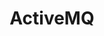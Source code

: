 ---
blog: http://activemq.apache.org/news.html
github: apache/activemq
guide: https://github.com/apache/activemq/tree/master/docs/img
logohandle: apache_activemq
sort: activemq
title: ActiveMQ
website: http://activemq.apache.org/
wikipedia: https://en.wikipedia.org/wiki/Apache_ActiveMQ
---